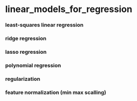 # linear_models_for_regression

### least-squares linear regression
### ridge regression
### lasso regression
### polynomial regression

### regularization
### feature normalization (min max scalling)


